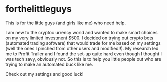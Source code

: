 # forthelittleguys
This is for the little guys (and girls like me) who need help.

I am new to the cryptoc urrency world and wanted to make smart choices on my very limited investment $500. 
I decided on trying out crypto bots (automated trading software) that would trade for me based on my settings (well the ones I pinched from other users and modified!!).
My research led me to Profit Trailer and I found the set-up quite hard even though I thought I was tech savy, obviously not. So this is to help you little people out who are trying to make an automated buck like me.

Check out my settings and good luck!
